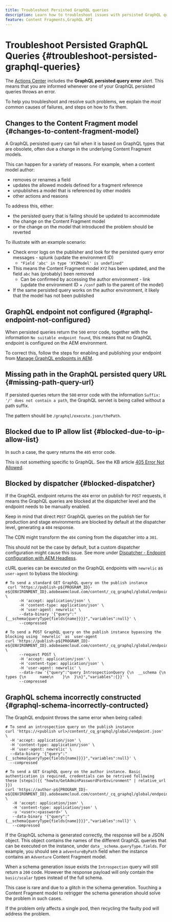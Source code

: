 ```yaml
---
title: Troubleshoot Persisted GraphQL queries
description: Learn how to troubleshoot issues with persisted GraphQL queries in Adobe Experience Manager as a Cloud Service. 
feature: Content Fragments,GraphQL API
---
```


# Troubleshoot Persisted GraphQL Queries {#troubleshoot-persisted-graphql-queries}

The [Actions Center](/help/operations/actions-center.md) includes the **GraphQL persisted query error** alert. This means that you are informed whenever one of your GraphQL persisted queries throws an error.

To help you troubleshoot and resolve such problems, we explain the *most common* causes of failures, and steps on how to fix them.

## Changes to the Content Fragment model {#changes-to-content-fragment-model}

A GraphQL persisted query can fail when it is based on GraphQL types that are obsolete, often due a change in the underlying Content Fragment models.

This can happen for a variety of reasons. For example, when a content model author:

* removes or renames a field
* updates the allowed models defined for a fragment reference
* unpublishes a model that is referenced by other models
* other actions and reasons

To address this, either:

* the persisted query that is failing should be updated to accommodate the change on the Content Fragment model 
* or the change on the model that introduced the problem should be reverted

To illustrate with an example scenario:

<!-- CHECK: splunk? env ID? needs more details/examples -->

* Check error logs on the publisher and look for the persisted query error messages - splunk (update the environment ID)
  * ` "Field 'abc' in type 'XYZModel' is undefined" `
* This means the Content Fragment model `XYZ` has been updated, and the field `abc` has (probably) been removed
  * Can be confirmed by accessing the author environment - link (update the environment ID + `/conf` path to the parent of the model)
* If the same persisted query works on the author environment, it likely that the model has not been published

## GraphQL endpoint not configured {#graphql-endpoint-not-configured}

When persisted queries return the `500` error code, together with the information `No suitable endpoint found`, this means that no GraphQL endpoint is configured on the AEM environment. 

To correct this, follow the steps for enabling and publishing your endpoint from [Manage GraphQL endpoints in AEM](/help/headless/graphql-api/graphql-endpoint.md).

## Missing path in the GraphQL persisted query URL {#missing-path-query-url}

If persisted queries return the `500` error code with the information `Suffix: '/' does not contain a path`, the GraphQL servlet is being called without a path suffix. 

The pattern should be `/graphql/execute.json/thePath`.

## Blocked due to IP allow list {#blocked-due-to-ip-allow-list}

In such a case, the query returns the `405` error code.

This is not something specific to GraphQL. See the KB article [405 Error Not Allowed](https://experienceleague.adobe.com/docs/experience-cloud-kcs/kbarticles/KA-20824.html).

## Blocked by dispatcher {#blocked-dispatcher}

If the GraphQL endpoint returns the `404` error on publish for `POST` requests, it means the GraphQL queries are blocked at the dispatcher level and the endpoint needs to be manually enabled.

Keep in mind that direct `POST` GraphQL queries on the publish tier for production and stage environments are blocked by default at the dispatcher level, generating a `404` response. 

The CDN might transform the `404` coming from the dispatcher into a `301`.

This should not be the case by default, but a custom dispatcher configuration might cause this issue. See more under [Dispatcher - Endpoint configuration with AEM Headless](/help/headless/deployment/dispatcher.md).

cURL queries can be executed on the GraphQL endpoints with `newrelic` as `user-agent` to bybass the blocking:

```curl
# To send a standard GET GraphQL query on the publish instance
 curl 'https://publish-p${PROGRAM_ID}-e${ENVIRONMENT_ID}.adobeaemcloud.com/content/_cq_graphql/global/endpoint.json' \
      -H 'accept: application/json' \
      -H 'content-type: application/json' \
      -H 'user-agent: newrelic' \
      --data-binary '{"query":"{__schema{queryType{fields{name}}}}","variables":null}' \
      --compressed
 
# To send a POST GraphQL query on the publish instance bypassing the blocking using `newrelic` as `user-agent
curl 'https://publish-p${PROGRAM_ID}-e${ENVIRONMENT_ID}.adobeaemcloud.com/content/_cq_graphql/global/endpoint.json' \
      --request POST \
      -H 'accept: application/json' \
      -H 'content-type: application/json' \
      -H 'user-agent: newrelic' \
      --data-raw '{"query":"query IntrospectionQuery {\n  __schema {\n    types {\n      name\n    }\n  }\n}","variables":{}}' \
      --compressed
```

## GraphQL schema incorrectly constructed {#graphql-schema-incorrectly-contructed}

<!-- CHECK: Same error as what? -->

The GraphQL endpoint throws the same error when being called:

```curl
# To send an introspection query on the publish instance
curl 'https://<publish url>/content/_cq_graphql/global/endpoint.json' \
  -H 'accept: application/json' \
  -H 'content-type: application/json' \
  -H 'user-agent: newrelic' \
  --data-binary '{"query":"{__schema{queryType{fields{name}}}}","variables":null}' \
  --compressed
 
# To send a GET GraphQL query on the author instance. Basic authentication is required, credentials can be retrived following these [steps]({{ "howto/GetAdminPasswordForEnvironment" | relative_url }})
curl 'https://author-p${PROGRAM_ID}-e${ENVIRONMENT_ID}.adobeaemcloud.com/content/_cq_graphql/global/endpoint.json'   \
   -H 'accept: application/json' \
   -H 'content-type: application/json' \
   -u '<user>:<password>' \
   --data-binary '{"query":"{__schema{queryType{fields{name}}}}","variables":null}' \
   --compressed
```

<!-- CHECK: A lot of could/should/might - can it be improved? -->

If the GraphQL schema is generated correctly, the response will be a JSON object. This object contains the names of the different GraphQL queries that can be executed on the instance, under `data__schema.queryType.fields`. For example, you should see a `adventureByPath` field when the instance contains an `Adventure` Content Fragment model.

When a schema generation issue exists the `Introspection` query will still return a `200` code. However the response payload will only contain the `basic/scalar` types instead of the full schema.

This case is rare and due to a glitch in the schema generation. Touching a Content Fragment model to retrigger the schema generation should solve the problem in such cases.

<!-- CHECK: can the customer do this? -->

If the problem only affects a single pod, then recycling the faulty pod will address the problem.